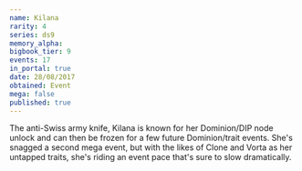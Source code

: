 ```yaml
---
name: Kilana
rarity: 4
series: ds9
memory_alpha:
bigbook_tier: 9
events: 17
in_portal: true
date: 28/08/2017
obtained: Event
mega: false
published: true
---
```


The anti-Swiss army knife, Kilana is known for her Dominion/DIP node unlock and can then be frozen for a few future Dominion/trait events. She's snagged a second mega event, but with the likes of Clone and Vorta as her untapped traits, she's riding an event pace that's sure to slow dramatically.
